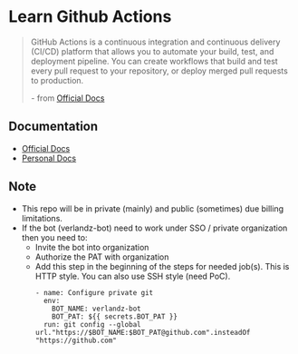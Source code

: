 # Learn Github Actions

> GitHub Actions is a continuous integration and continuous delivery (CI/CD) platform that allows you to automate your build, test, and deployment pipeline. You can create workflows that build and test every pull request to your repository, or deploy merged pull requests to production.
> 
> \- from [Official Docs](https://docs.github.com/en/actions/learn-github-actions/understanding-github-actions)

## Documentation
- [Official Docs](https://docs.github.com/en/actions/learn-github-actions/understanding-github-actions)
- [Personal Docs](TBA)

## Note
- This repo will be in private (mainly) and public (sometimes) due billing limitations. 
- If the bot (verlandz-bot) need to work under SSO / private organization then you need to:
    - Invite the bot into organization
    - Authorize the PAT with organization
    - Add this step in the beginning of the steps for needed job(s).
    This is HTTP style. You can also use SSH style (need PoC).
        ```
        - name: Configure private git
          env:
            BOT_NAME: verlandz-bot
            BOT_PAT: ${{ secrets.BOT_PAT }}
          run: git config --global url."https://$BOT_NAME:$BOT_PAT@github.com".insteadOf "https://github.com"
        ```
